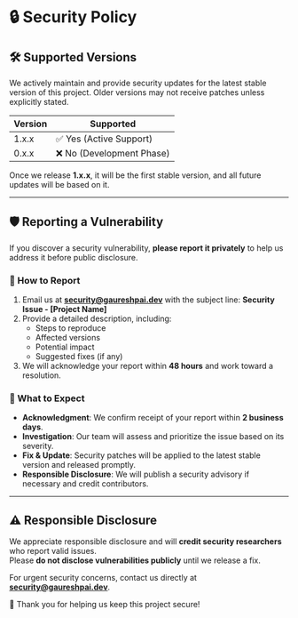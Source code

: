 # 🔒 Security Policy

## 🛠 Supported Versions

We actively maintain and provide security updates for the latest stable version of this project. Older versions may not receive patches unless explicitly stated.

| Version | Supported          |
| ------- | ------------------ |
| 1.x.x   | ✅ Yes (Active Support) |
| 0.x.x   | ❌ No (Development Phase) |

Once we release **1.x.x**, it will be the first stable version, and all future updates will be based on it.

---

## 🛡 Reporting a Vulnerability

If you discover a security vulnerability, **please report it privately** to help us address it before public disclosure.

### 📩 How to Report
1. Email us at **[security@gaureshpai.dev](mailto:paigauresh@gmail.com)** with the subject line: **Security Issue - [Project Name]**
2. Provide a detailed description, including:
   - Steps to reproduce
   - Affected versions
   - Potential impact
   - Suggested fixes (if any)
3. We will acknowledge your report within **48 hours** and work toward a resolution.

### 🔄 What to Expect
- **Acknowledgment**: We confirm receipt of your report within **2 business days**.
- **Investigation**: Our team will assess and prioritize the issue based on its severity.
- **Fix & Update**: Security patches will be applied to the latest stable version and released promptly.
- **Responsible Disclosure**: We will publish a security advisory if necessary and credit contributors.

---

## ⚠ Responsible Disclosure
We appreciate responsible disclosure and will **credit security researchers** who report valid issues.  
Please **do not disclose vulnerabilities publicly** until we release a fix.

For urgent security concerns, contact us directly at **[security@gaureshpai.dev](mailto:paigauresh@gmail.com)**.

🚀 Thank you for helping us keep this project secure!
